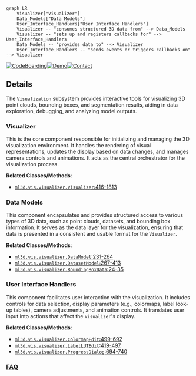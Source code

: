 ```mermaid
graph LR
    Visualizer["Visualizer"]
    Data_Models["Data Models"]
    User_Interface_Handlers["User Interface Handlers"]
    Visualizer -- "consumes structured 3D data from" --> Data_Models
    Visualizer -- "sets up and registers callbacks for" --> User_Interface_Handlers
    Data_Models -- "provides data to" --> Visualizer
    User_Interface_Handlers -- "sends events or triggers callbacks on" --> Visualizer
```

[![CodeBoarding](https://img.shields.io/badge/Generated%20by-CodeBoarding-9cf?style=flat-square)](https://github.com/CodeBoarding/GeneratedOnBoardings)[![Demo](https://img.shields.io/badge/Try%20our-Demo-blue?style=flat-square)](https://www.codeboarding.org/demo)[![Contact](https://img.shields.io/badge/Contact%20us%20-%20contact@codeboarding.org-lightgrey?style=flat-square)](mailto:contact@codeboarding.org)

## Details

The `Visualization` subsystem provides interactive tools for visualizing 3D point clouds, bounding boxes, and segmentation results, aiding in data exploration, debugging, and analyzing model outputs.

### Visualizer
This is the core component responsible for initializing and managing the 3D visualization environment. It handles the rendering of visual representations, updates the display based on data changes, and manages camera controls and animations. It acts as the central orchestrator for the visualization process.


**Related Classes/Methods**:

- <a href="https://github.com/isl-org/Open3D-ML/blob/main/ml3d/vis/visualizer.py#L416-L1813" target="_blank" rel="noopener noreferrer">`ml3d.vis.visualizer.Visualizer`:416-1813</a>


### Data Models
This component encapsulates and provides structured access to various types of 3D data, such as point clouds, datasets, and bounding box information. It serves as the data layer for the visualization, ensuring that data is presented in a consistent and usable format for the `Visualizer`.


**Related Classes/Methods**:

- <a href="https://github.com/isl-org/Open3D-ML/blob/main/ml3d/vis/visualizer.py#L231-L264" target="_blank" rel="noopener noreferrer">`ml3d.vis.visualizer.DataModel`:231-264</a>
- <a href="https://github.com/isl-org/Open3D-ML/blob/main/ml3d/vis/visualizer.py#L267-L413" target="_blank" rel="noopener noreferrer">`ml3d.vis.visualizer.DatasetModel`:267-413</a>
- <a href="https://github.com/isl-org/Open3D-ML/blob/main/ml3d/vis/visualizer.py#L24-L35" target="_blank" rel="noopener noreferrer">`ml3d.vis.visualizer.BoundingBoxData`:24-35</a>


### User Interface Handlers
This component facilitates user interaction with the visualization. It includes controls for data selection, display parameters (e.g., colormaps, label look-up tables), camera adjustments, and animation controls. It translates user input into actions that affect the `Visualizer`'s display.


**Related Classes/Methods**:

- <a href="https://github.com/isl-org/Open3D-ML/blob/main/ml3d/vis/visualizer.py#L499-L692" target="_blank" rel="noopener noreferrer">`ml3d.vis.visualizer.ColormapEdit`:499-692</a>
- <a href="https://github.com/isl-org/Open3D-ML/blob/main/ml3d/vis/visualizer.py#L419-L497" target="_blank" rel="noopener noreferrer">`ml3d.vis.visualizer.LabelLUTEdit`:419-497</a>
- <a href="https://github.com/isl-org/Open3D-ML/blob/main/ml3d/vis/visualizer.py#L694-L740" target="_blank" rel="noopener noreferrer">`ml3d.vis.visualizer.ProgressDialog`:694-740</a>




### [FAQ](https://github.com/CodeBoarding/GeneratedOnBoardings/tree/main?tab=readme-ov-file#faq)